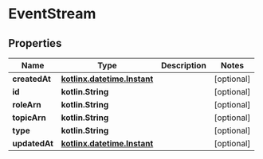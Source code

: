 
# EventStream

## Properties
| Name | Type | Description | Notes |
| ------------ | ------------- | ------------- | ------------- |
| **createdAt** | [**kotlinx.datetime.Instant**](kotlinx.datetime.Instant.md) |  |  [optional] |
| **id** | **kotlin.String** |  |  [optional] |
| **roleArn** | **kotlin.String** |  |  [optional] |
| **topicArn** | **kotlin.String** |  |  [optional] |
| **type** | **kotlin.String** |  |  [optional] |
| **updatedAt** | [**kotlinx.datetime.Instant**](kotlinx.datetime.Instant.md) |  |  [optional] |



